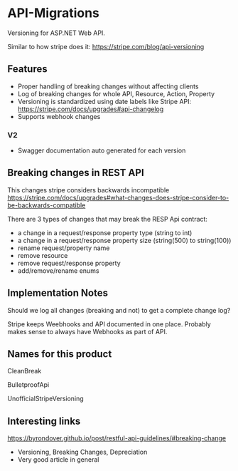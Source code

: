 # API-Migrations

Versioning for ASP.NET Web API.

Similar to how stripe does it:
https://stripe.com/blog/api-versioning



## Features

* Proper handling of breaking changes without affecting clients
* Log of breaking changes for whole API, Resource, Action, Property
* Versioning is standardized using date labels like Stripe API: https://stripe.com/docs/upgrades#api-changelog
* Supports webhook changes

### V2
* Swagger documentation auto generated for each version



##  Breaking changes in REST API

This changes stripe considers backwards incompatible
https://stripe.com/docs/upgrades#what-changes-does-stripe-consider-to-be-backwards-compatible

There are 3 types of changes that may break the RESP Api contract:

* a change in a request/response property type (string to int)
* a change in a request/response property size (string(500) to string(100))
* rename request/property name
* remove resource
* remove request/response property
* add/remove/rename enums


## Implementation Notes

Should we log all changes (breaking and not) to get a complete change log?

Stripe keeps Weebhooks and API documented in one place. Probably makes sense to always have Webhooks as part of API.


## Names for this product

CleanBreak

BulletproofApi

UnofficialStripeVersioning


## Interesting links


https://byrondover.github.io/post/restful-api-guidelines/#breaking-change
- Versioning, Breaking Changes, Depreciation
- Very good article in general
